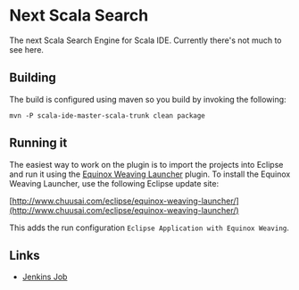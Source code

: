 Next Scala Search
=================

The next Scala Search Engine for Scala IDE. Currently there's not much
to see here.

Building
--------

The build is configured using maven so you build by invoking the following:

    mvn -P scala-ide-master-scala-trunk clean package
    
Running it
----------

The easiest way to work on the plugin is to import the projects into Eclipse and run it using 
the [Equinox Weaving Launcher](https://github.com/milessabin/equinox-weaving-launcher) plugin.
To install the Equinox Weaving Launcher, use the following Eclipse update site:

[http://www.chuusai.com/eclipse/equinox-weaving-launcher/](http://www.chuusai.com/eclipse/equinox-weaving-launcher/)

This adds the run configuration `Eclipse Application with Equinox Weaving`.

Links
-----

- [Jenkins Job](https://jenkins.scala-ide.org:8496/jenkins/job/scala-search-nightly-2.1-2.10/)